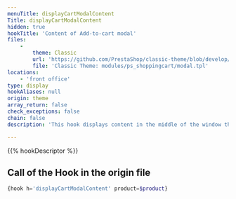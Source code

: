 ```yaml
---
menuTitle: displayCartModalContent
Title: displayCartModalContent
hidden: true
hookTitle: 'Content of Add-to-cart modal'
files:
    -
        theme: Classic
        url: 'https://github.com/PrestaShop/classic-theme/blob/develop/modules/ps_shoppingcart/modal.tpl'
        file: 'Classic Theme: modules/ps_shoppingcart/modal.tpl'
locations:
    - 'front office'
type: display
hookAliases: null
origin: theme
array_return: false
check_exceptions: false
chain: false
description: 'This hook displays content in the middle of the window that appears after adding product to cart'

---
```


{{% hookDescriptor %}}

## Call of the Hook in the origin file

```php
{hook h='displayCartModalContent' product=$product}
```
